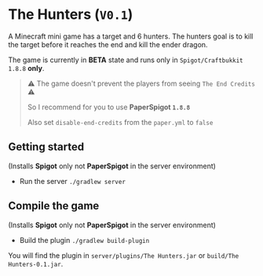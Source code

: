 # The Hunters (`V0.1`)
A Minecraft mini game has a target and 6 hunters.
The hunters goal is to kill the target before it reaches the end and kill the ender dragon.

The game is currently in **BETA** state and runs only in `Spigot/Craftbukkit 1.8.8` **only**.

> ⚠️ The game doesn't prevent the players from seeing `The End Credits` ⚠
>
> So I recommend for you to use **PaperSpigot `1.8.8`**
> 
> Also set `disable-end-credits` from the `paper.yml` to `false`

## Getting started
(Installs **Spigot** only not **PaperSpigot** in the server environment)
- Run the server `./gradlew server`

## Compile the game
(Installs **Spigot** only not **PaperSpigot** in the server environment)
- Build the plugin `./gradlew build-plugin`

You will find the plugin in `server/plugins/The Hunters.jar` or `build/The Hunters-0.1.jar`.
